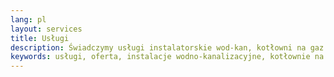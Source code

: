 ```yaml
---
lang: pl
layout: services
title: Usługi
description: Świadczymy usługi instalatorskie wod-kan, kotłowni na gaz i paliwa stałe, wodnego ogrzewania grzejnikowego, podłogowego i kominkowego oraz pomp ciepła.
keywords: usługi, oferta, instalacje wodno-kanalizacyjne, kotłownie na gaz, kotłownie na paliwa stałe, wodne ogrzewanie grzejnikowe, wodne ogrzewanie podłogowe, kominek z płaszczem wodnym, powietrzne pompy ciepła
---
```

